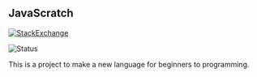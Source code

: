 ## JavaScratch
[![StackExchange](https://img.shields.io/stackexchange/codegolf/r/48922.svg?maxAge=2592000)](http://codegolf.stackexchange.com/users/48922/nooneishere)


![Status](https://img.shields.io/badge/build-what's%20before%20alpha%3F-red.svg)


This is a project to make a new language for beginners to programming.
